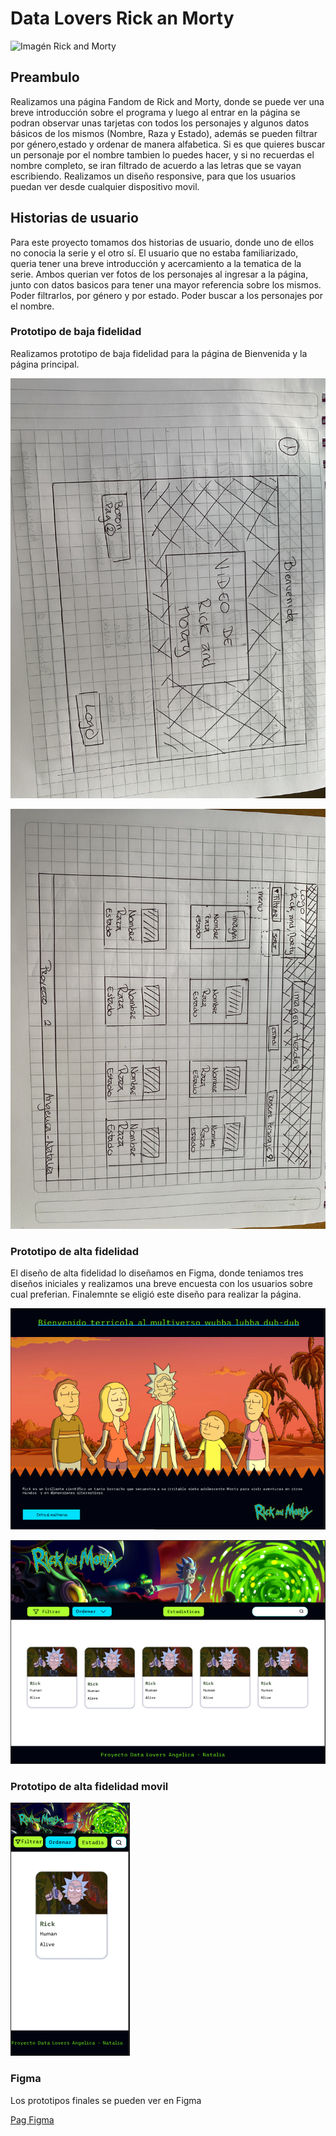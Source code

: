 
# Data Lovers Rick an Morty

![Imagén Rick and Morty](https://i.giphy.com/media/l378BzHA5FwWFXVSg/giphy.webp)

## Preambulo

Realizamos una página Fandom de Rick and Morty, donde se puede ver una breve introducción sobre el programa y luego al entrar en la página se podran observar unas tarjetas con todos los personajes y algunos datos básicos de los mismos (Nombre, Raza y Estado), además se pueden filtrar por género,estado y ordenar de manera alfabetica.
Si es que quieres buscar un personaje por el nombre tambien lo puedes hacer, y si no recuerdas el nombre completo, se iran filtrado de acuerdo a las letras que se vayan escribiendo.
Realizamos un diseño responsive, para que los usuarios puedan ver desde cualquier  dispositivo movil.

## Historias de usuario

Para este proyecto tomamos dos historias de usuario, donde uno de ellos no conocia la serie y el otro sí.
El usuario que no estaba familiarizado, queria tener una breve introducción y acercamiento a la tematica de la serie.
Ambos querian ver fotos de los personajes al ingresar a la página, junto con datos basicos para tener una mayor referencia sobre los mismos.
Poder filtrarlos, por género y por estado.
Poder buscar a los personajes por el nombre.


### Prototipo de baja fidelidad

Realizamos prototipo de baja fidelidad para la página de Bienvenida y la página principal.

![Imagen prototipo pag inicio BF](src/prototipos/IMG-5962.jpg)

![Imagen prototipo pag principal BF](src/prototipos/IMG-5961.jpg)

### Prototipo de alta fidelidad

El diseño de alta fidelidad lo diseñamos en Figma, donde teniamos tres diseños iniciales y realizamos una breve encuesta con los usuarios sobre cual preferian. 
Finalemnte se eligió este diseño para realizar la página.

![Imagen prototipo pag inicio AF](src/prototipos/Captura.PNG)

![Imagen prototipo pag princiapl AF](src/prototipos/Captura1.PNG)

### Prototipo de alta fidelidad movil

![Imagen prototipo movil AF](src/prototipos/movil.png)

### Figma

Los prototipos finales se pueden ver en Figma

[Pag Figma](https://www.figma.com/file/t7fCqVHGhpWcATcbYP4S40/Laboratoria_DataLovers?node-id=0%3A1)
